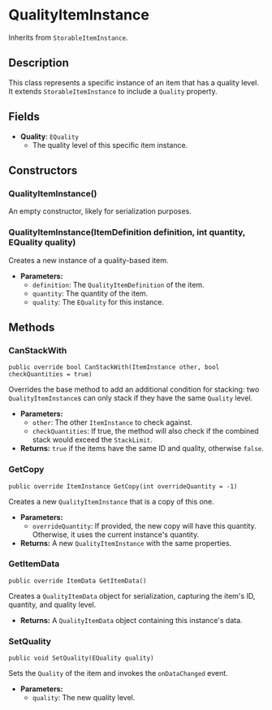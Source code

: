 # QualityItemInstance

Inherits from `StorableItemInstance`.

## Description

This class represents a specific instance of an item that has a quality level. It extends `StorableItemInstance` to include a `Quality` property.

## Fields

-   **Quality**: `EQuality`
    -   The quality level of this specific item instance.

## Constructors

### QualityItemInstance()
An empty constructor, likely for serialization purposes.

### QualityItemInstance(ItemDefinition definition, int quantity, EQuality quality)
Creates a new instance of a quality-based item.

-   **Parameters:**
    -   `definition`: The `QualityItemDefinition` of the item.
    -   `quantity`: The quantity of the item.
    -   `quality`: The `EQuality` for this instance.

## Methods

### CanStackWith
`public override bool CanStackWith(ItemInstance other, bool checkQuantities = true)`

Overrides the base method to add an additional condition for stacking: two `QualityItemInstance`s can only stack if they have the same `Quality` level.

-   **Parameters:**
    -   `other`: The other `ItemInstance` to check against.
    -   `checkQuantities`: If true, the method will also check if the combined stack would exceed the `StackLimit`.
-   **Returns:** `true` if the items have the same ID and quality, otherwise `false`.

### GetCopy
`public override ItemInstance GetCopy(int overrideQuantity = -1)`

Creates a new `QualityItemInstance` that is a copy of this one.

-   **Parameters:**
    -   `overrideQuantity`: If provided, the new copy will have this quantity. Otherwise, it uses the current instance's quantity.
-   **Returns:** A new `QualityItemInstance` with the same properties.

### GetItemData
`public override ItemData GetItemData()`

Creates a `QualityItemData` object for serialization, capturing the item's ID, quantity, and quality level.

-   **Returns:** A `QualityItemData` object containing this instance's data.

### SetQuality
`public void SetQuality(EQuality quality)`

Sets the `Quality` of the item and invokes the `onDataChanged` event.

-   **Parameters:**
    -   `quality`: The new quality level.
